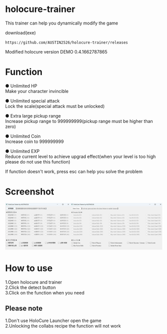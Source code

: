 ﻿# holocure-trainer  
This trainer can help you dynamically modify the game   

download(exe)  

```
https://github.com/AUSTIN2526/holocure-trainer/releases
```
Modified holocure version DEMO 0.4.1662787865  

# Function  

● Unlimited HP  
  Make your character invincible  
  
● Unlimited special attack  
  Lock the scale(special attack must be unlocked)  

● Extra large pickup range  
  Increase pickup range to 999999999(pickup range must be higher than zero)  

● Unlimited Coin  
  Increase coin to 999999999  
  
● Unlimited EXP  
	Reduce current level to achieve upgrad effect(when your level is too high please do not use this function)  
	
If function doesn't work, press esc can help you solve the problem  

# Screenshot  
![Image text](https://github.com/AUSTIN2526/holocure-trainer/blob/main/screen.png)  
   
# How to use  
1.Open holocure and trainer  
2.Click the detect button   
3.Click on the function when you need  

## Please note
1.Don't use HoloCure Launcher open the game  
2.Unlocking the collabs recipe the function will not work  
